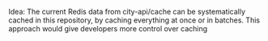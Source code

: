Idea: The current Redis data from city-api/cache can be systematically cached in this repository, by caching everything at once or in batches. This approach would give developers more control over caching